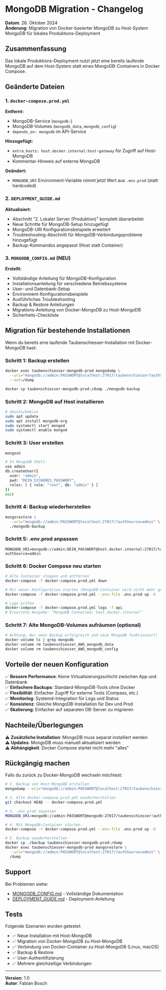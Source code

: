 # MongoDB Migration - Changelog

**Datum**: 26. Oktober 2024  
**Änderung**: Migration von Docker-basierter MongoDB zu Host-System MongoDB für lokales Produktions-Deployment

## Zusammenfassung

Das lokale Produktions-Deployment nutzt jetzt eine bereits laufende MongoDB auf dem Host-System statt eines MongoDB-Containers in Docker Compose.

## Geänderte Dateien

### 1. `docker-compose.prod.yml`

**Entfernt:**
- MongoDB-Service (`mongodb:`)
- MongoDB-Volumes (`mongodb_data`, `mongodb_config`)
- `depends_on: mongodb` im API-Service

**Hinzugefügt:**
- `extra_hosts: host.docker.internal:host-gateway` für Zugriff auf Host-MongoDB
- Kommentar-Hinweis auf externe MongoDB

**Geändert:**
- `MONGODB_URI` Environment-Variable nimmt jetzt Wert aus `.env.prod` (statt hardcoded)

### 2. `DEPLOYMENT_GUIDE.md`

**Aktualisiert:**
- Abschnitt "2. Lokaler Server (Produktion)" komplett überarbeitet
- Neue Schritte für MongoDB-Setup hinzugefügt
- MongoDB-URI Konfigurationsbeispiele erweitert
- Troubleshooting-Abschnitt für MongoDB-Verbindungsprobleme hinzugefügt
- Backup-Kommandos angepasst (Host statt Container)

### 3. `MONGODB_CONFIG.md` (NEU)

**Erstellt:**
- Vollständige Anleitung für MongoDB-Konfiguration
- Installationsanleitung für verschiedene Betriebssysteme
- User- und Datenbank-Setup
- Environment-Konfigurationsbeispiele
- Ausführliches Troubleshooting
- Backup & Restore Anleitungen
- Migrations-Anleitung von Docker-MongoDB zu Host-MongoDB
- Sicherheits-Checkliste

## Migration für bestehende Installationen

Wenn du bereits eine laufende Taubenschiesser-Installation mit Docker-MongoDB hast:

### Schritt 1: Backup erstellen

```bash
docker exec taubenschiesser-mongodb-prod mongodump \
  --uri="mongodb://admin:PASSWORT@localhost:27017/taubenschiesser?authSource=admin" \
  --out=/dump

docker cp taubenschiesser-mongodb-prod:/dump ./mongodb-backup
```

### Schritt 2: MongoDB auf Host installieren

```bash
# Ubuntu/Debian
sudo apt update
sudo apt install mongodb-org
sudo systemctl start mongod
sudo systemctl enable mongod
```

### Schritt 3: User erstellen

```bash
mongosh

# In MongoDB Shell:
use admin
db.createUser({
  user: "admin",
  pwd: "DEIN_SICHERES_PASSWORT",
  roles: [ { role: "root", db: "admin" } ]
})
exit
```

### Schritt 4: Backup wiederherstellen

```bash
mongorestore \
  --uri="mongodb://admin:PASSWORT@localhost:27017/?authSource=admin" \
  ./mongodb-backup
```

### Schritt 5: .env.prod anpassen

```env
MONGODB_URI=mongodb://admin:DEIN_PASSWORT@host.docker.internal:27017/taubenschiesser?authSource=admin
```

### Schritt 6: Docker Compose neu starten

```bash
# Alte Container stoppen und entfernen
docker-compose -f docker-compose.prod.yml down

# Mit neuer Konfiguration starten (MongoDB-Container wird nicht mehr gestartet)
docker-compose -f docker-compose.prod.yml --env-file .env.prod up -d

# Logs prüfen
docker-compose -f docker-compose.prod.yml logs -f api
# Erwartete Ausgabe: "MongoDB Connected: host.docker.internal"
```

### Schritt 7: Alte MongoDB-Volumes aufräumen (optional)

```bash
# Achtung: Nur wenn Backup erfolgreich und neue MongoDB funktioniert!
docker volume ls | grep mongodb
docker volume rm taubenschiesser_AWS_mongodb_data
docker volume rm taubenschiesser_AWS_mongodb_config
```

## Vorteile der neuen Konfiguration

✅ **Bessere Performance**: Keine Virtualisierungsschicht zwischen App und Datenbank  
✅ **Einfachere Backups**: Standard-MongoDB-Tools ohne Docker  
✅ **Flexibilität**: Einfacher Zugriff für externe Tools (Compass, etc.)  
✅ **Monitoring**: Systemd-Integration für Logs und Status  
✅ **Konsistenz**: Gleiche MongoDB-Installation für Dev und Prod  
✅ **Skalierung**: Einfacher auf separaten DB-Server zu migrieren  

## Nachteile/Überlegungen

⚠️ **Zusätzliche Installation**: MongoDB muss separat installiert werden  
⚠️ **Updates**: MongoDB muss manuell aktualisiert werden  
⚠️ **Abhängigkeit**: Docker Compose startet nicht mehr "alles"  

## Rückgängig machen

Falls du zurück zu Docker-MongoDB wechseln möchtest:

```bash
# 1. Backup von Host-MongoDB erstellen
mongodump --uri="mongodb://admin:PASSWORT@localhost:27017/taubenschiesser?authSource=admin" --out=./backup

# 2. Alte docker-compose.prod.yml wiederherstellen
git checkout HEAD -- docker-compose.prod.yml

# 3. .env.prod anpassen
MONGODB_URI=mongodb://admin:PASSWORT@mongodb:27017/taubenschiesser?authSource=admin

# 4. Mit MongoDB-Container starten
docker-compose -f docker-compose.prod.yml --env-file .env.prod up -d

# 5. Backup wiederherstellen
docker cp ./backup taubenschiesser-mongodb-prod:/dump
docker exec taubenschiesser-mongodb-prod mongorestore \
  --uri="mongodb://admin:PASSWORT@localhost:27017/?authSource=admin" \
  /dump
```

## Support

Bei Problemen siehe:
- [MONGODB_CONFIG.md](MONGODB_CONFIG.md) - Vollständige Dokumentation
- [DEPLOYMENT_GUIDE.md](DEPLOYMENT_GUIDE.md) - Deployment-Anleitung

## Tests

Folgende Szenarien wurden getestet:

- ✅ Neue Installation mit Host-MongoDB
- ✅ Migration von Docker-MongoDB zu Host-MongoDB  
- ✅ Verbindung von Docker-Container zu Host-MongoDB (Linux, macOS)
- ✅ Backup & Restore
- ✅ User-Authentifizierung
- ✅ Mehrere gleichzeitige Verbindungen

---

**Version**: 1.0  
**Autor**: Fabian Bosch

